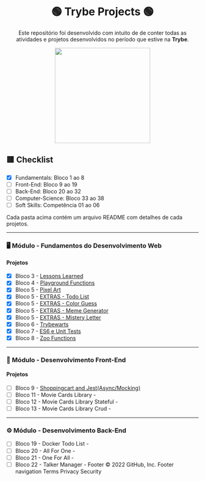 <div align=center>

# 🟢 Trybe Projects 🟢

Este repositório foi desenvolvido com intuito de de conter todas as atividades e projetos desenvolvidos no período que estive na <b>Trybe</b>.

<a href="https://www.betrybe.com/" target="_blank">
<img src="https://freecourse.betrybe.com/images/trybe-logo-e10dbaaa26462aa149b81a924b00df07.png?vsn=d" width="250px">
</a>

</div>

## 🟥 Checklist

- [x] Fundamentals: Bloco 1 ao 8 
- [ ] Front-End: Bloco 9 ao 19
- [ ] Back-End: Bloco 20 ao 32
- [ ] Computer-Science: Bloco 33 ao 38
- [ ] Soft Skills: Competência 01 ao 06

Cada pasta acima contém um arquivo README com detalhes de cada projetos.

* * *

### 🖥 Módulo - Fundamentos do Desenvolvimento Web

#### Projetos
- [x] Bloco 3 - [Lessons Learned](https://github.com/pedrohassen/trybe-projects/tree/main/lessons-learned)
- [x] Bloco 4 - [Playground Functions](https://github.com/pedrohassen/trybe-projects/tree/main/playground-functions) 
- [x] Bloco 5 - [Pixel Art](https://github.com/pedrohassen/trybe-projects/tree/main/pixels-art)
- [x] Bloco 5 - [EXTRAS - Todo List](https://github.com/pedrohassen/trybe-projects/tree/main/todo-list)
- [x] Bloco 5 - [EXTRAS - Color Guess](https://github.com/pedrohassen/trybe-projects/tree/main/color-guess)
- [x] Bloco 5 - [EXTRAS - Meme Generator](https://github.com/pedrohassen/trybe-projects/tree/main/meme-generator)
- [x] Bloco 5 - [EXTRAS - Mistery Letter](https://github.com/pedrohassen/trybe-projects/tree/main/mistery-letter)
- [x] Bloco 6 - [Trybewarts](https://github.com/pedrohassen/trybe-projects/tree/main/trybewarts)
- [x] Bloco 7 - [ES6 e Unit Tests](https://github.com/pedrohassen/trybe-projects/tree/main/unit-tests)
- [x] Bloco 8 - [Zoo Functions](https://github.com/pedrohassen/trybe-projects/tree/main/zoo-functions)

---

### 🧩 Módulo - Desenvolvimento Front-End

#### Projetos

- [ ] Bloco 9 - [Shoppingcart and Jest(Async/Mocking)]() 
- [ ] Bloco 11 - Movie Cards Library - 
- [ ] Bloco 12 - Movie Cards Library Stateful - 
- [ ] Bloco 13 - Movie Cards Library Crud - 

---

### ⚙️ Módulo - Desenvolvimento Back-End

- [ ] Bloco 19 - Docker Todo List - 
- [ ] Bloco 20 - All For One - 
- [ ] Bloco 21 - One For All - 
- [ ] Bloco 22 - Talker Manager - 
Footer
© 2022 GitHub, Inc.
Footer navigation
Terms
Privacy
Security
